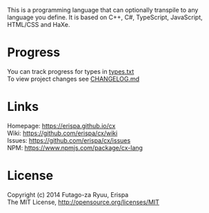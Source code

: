 This is a programming language that can optionally transpile to any language you define.
It is based on C++, C#, TypeScript, JavaScript, HTML/CSS and HaXe.

Progress
========
You can track progress for types in [types.txt](types.txt)<br>
To view project changes see [CHANGELOG.md](CHANGELOG.md)

Links
=====
  
  Homepage: https://erispa.github.io/cx<br>
  Wiki: https://github.com/erispa/cx/wiki<br>
  Issues: https://github.com/erispa/cx/issues<br>
  NPM: https://www.npmjs.com/package/cx-lang

License
=======
Copyright (c) 2014 Futago-za Ryuu, Erispa<br>
The MIT License, http://opensource.org/licenses/MIT
